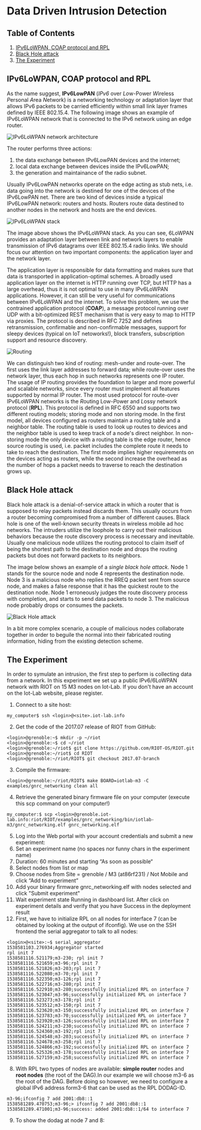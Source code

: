 # Data Driven Intrusion Detection


## Table of Contents
1. [IPv6LoWPAN, COAP protocol and RPL](#ipv6lowpan-coap-protocol-and-rpl)
2. [Black Hole attack](#black-hole-attack)
3. [The Experiment](#the-experiment)

## IPv6LoWPAN, COAP protocol and RPL
As the name suggest, **IPv6LowPAN** (*IPv6* over *Lo*w-Power *W*ireless *P*ersonal *A*rea *N*etwork) is a networking technology or adaptation layer that allows IPv6 packets to be carried efficiently within small link layer frames defined by IEEE 802.15.4. The following image shows an example of IPv6LoWPAN network that is connected to the IPv6 network using an edge router. 

![IPv6LoWPAN network architecture](images/IPv6LoWPAN_network_architecture.png)

The router performs three actions: 
1. the data exchange between IPv6LowPAN devices and the internet;
2. local data exchange between devices inside the IPv6LowPAN;
3. the generation and maintainance of the radio subnet.

Usually IPv6LowPAN networks operate on the edge acting as stub nets, i.e. data going into the network is destined for one of the devices of the IPv6LowPAN net. There are two kind of devices inside a typical IPv6LowPAN network: routers and hosts. Routers route data destined to another nodes in the network and hosts are the end devices.

![IPv6LoWPAN stack](images/system_stack.png)

The image above shows the IPv6LoWPAN stack. As you can see, 6LoWPAN provides an adaptation layer between link and network layers to enable transmission of IPv6 datagrams over IEEE 802.15.4 radio links. We should focus our attention on two important components: the application layer and the network layer.

The application layer is responsible for data formatting and makes sure that data is transported in application-optimal schemes. A broadly used application layer on the internet is HTTP running over TCP, but HTTP has a large overhead, thus it is not optimal to use in many IPv6LoWPAN applications. However, it can still be very useful for communications between IPv6LoWPAN and the internet. To solve this problem, we use the contrained application protocol (**COAP**), a message protocol running over UDP with a bit-optimized REST mechanism that is very easy to map to HTTP via proxies. The protocol is described in RFC 7252 and defines retransmission, confirmable and non-confirmable messages, support for sleepy devices (typical on IoT netoworks!), block transfers, subscription support and resource discovery. 

![Routing](images/routing.png)

We can distinguish two kind of routing: mesh-under and route-over. The first uses the link layer addresses to forward data; while route-over uses the network layer, thus each hop in such networks represents one IP router. The usage of IP routing provides the foundation to larger and more powerful and scalable networks, since every router must implement all features supported by  normal IP router. The most used protocol for route-over IPv6LoWPAN networks is the *R*outing Low-*P*ower and *L*ossy network protocol (**RPL**). This protocol is defined in RFC 6550 and supports two different routing models; storing mode and non storing mode. In the first model, all devices configured as routers maintain a routing table and a neighbor table. The routing table is used to look up routes to devices and the neighbor table is used to keep track of a node's direct neighbor. In non-storing mode the only device with a routing table is the edge router, hence source routing is used, i.e. packet includes the complete route it needs to take to reach the destination. The first mode implies higher requirements on the devices acting as routers, while the second increase the overhead as the number of hops a packet needs to traverse to reach the destination grows up.


## Black Hole attack

Black hole attack is a denial-of-service attack in which a router that is supposed to relay packets instead discards them. This usually occurs from a router becoming compromised from a number of different causes. Black hole is one of the well-known security threats in wireless mobile ad hoc networks. The intruders utilize the loophole to carry out their malicious behaviors because the route discovery process is necessary and inevitable. Usually one malicious node utilizes the routing protocol to claim itself of being the shortest path to the destination node and drops the routing packets but does not forward packets to its neighbors.  

The image below shows an example of a *single black hole attack*. Node 1 stands for the source node and node 4 represents the destination node. Node 3 is a malicious node who replies the RREQ packet sent from source node, and makes a false response that it has the quickest route to the destination node. Node 1 erroneously judges the route discovery process with completion, and starts to send data packets to node 3. The malicious node probably drops or consumes the packets. 

![Black Hole attack](images/blackhole_attack.png)

In a bit more complex scenario, a couple of malicious nodes collaborate together in order to beguile the normal into their fabricated routing information, hiding from the existing detection scheme.


## The Experiment

In order to symulate an intrusion, the first step to perform is collecting data from a network. In this experiment we set up a public IPv6/6LoWPAN network with RIOT on 15 M3 nodes on Iot-Lab. If you don't have an account on the Iot-Lab website, please register.
1. Connect to a site host:
```
my_computer$ ssh <login>@<site>.iot-lab.info
```
2. Get the code of the 2017.07 release of RIOT from GitHub:
```
<login>@grenoble:~$ mkdir -p ~/riot
<login>@grenoble:~$ cd ~/riot
<login>@grenoble:~/riot$ git clone https://github.com/RIOT-OS/RIOT.git
<login>@grenoble:~/riot$ cd RIOT
<login>@grenoble:~/riot/RIOT$ git checkout 2017.07-branch
```
3. Compile the firmware:
```
<login>@grenoble:~/riot/RIOT$ make BOARD=iotlab-m3 -C examples/gnrc_networking clean all
```
4. Retrieve the generated binary firmware file on your computer (execute this scp command on your computer!)
```
my_computer:$ scp <login>@grenoble.iot-lab.info:riot/RIOT/examples/gnrc_networking/bin/iotlab-m3/gnrc_networking.elf gnrc_networking.elf
```
5. Log into the Web portal with your account credentials and submit a new experiment:
 1. Set an experiment name (no spaces nor funny chars in the experiment name)
 2. Duration: 60 minutes and starting “As soon as possible“
 3. Select nodes from list or map
 4. Choose nodes from Site = grenoble / M3 (at86rf231) / Not Mobile and click “Add to experiment”
 5. Add your binary firmware gnrc_networking.elf with nodes selected and click "Submit experiment"
6. Wait experiment state Running in dashboard list. After click on experiment details and verify that you have Success in the deployment result
7. First, we have to initialize RPL on all nodes for interface 7 (can be obtained by looking at the output of ifconfig). We use on the SSH frontend the serial aggregator to talk to all nodes:
```
<login>@<site>:~$ serial_aggregator
1538581103.276934;Aggregator started
rpl init 7
1538581116.521179;m3-230; rpl init 7
1538581116.521659;m3-96;rpl init 7
1538581116.521826;m3-203;rpl init 7
1538581116.522080;m3-70;rpl init 7
1538581116.522350;m3-126;rpl init 7
1538581116.522716;m3-280;rpl init 7
1538581116.522910;m3-280;successfully initialized RPL on interface 7
1538581116.523047;m3-96;successfully initialized RPL on interface 7
1538581116.523273;m3-178;rpl init 7
1538581116.523512;m3-150;rpl init 7
1538581116.523620;m3-150;successfully initialized RPL on interface 7
1538581116.523783;m3-70;successfully initialized RPL on interface 7
1538581116.523920;m3-126;successfully initialized RPL on interface 7
1538581116.524211;m3-230;successfully initialized RPL on interface 7
1538581116.524360;m3-192;rpl init 7
1538581116.524548;m3-203;successfully initialized RPL on interface 7
1538581116.524678;m3-258;rpl init 7
1538581116.524866;m3-192;successfully initialized RPL on interface 7
1538581116.525326;m3-178;successfully initialized RPL on interface 7
1538581116.527159;m3-258;successfully initialized RPL on interface 7
```
8. With RPL two types of nodes are available: **simple router** nodes and **root nodes** (the root of the DAG).In our example we will choose m3-6 as the root of the DAG. Before doing so however, we need to configure a global IPv6 address form3-6 that can be used as the RPL DODAG-ID.
```
m3-96;ifconfig 7 add 2001:db8::1
1538581289.470753;m3-96;> ifconfig 7 add 2001:db8::1
1538581289.471001;m3-96;success: added 2001:db8::1/64 to interface 7
```
9. To show the dodag at node 7 and 8:


